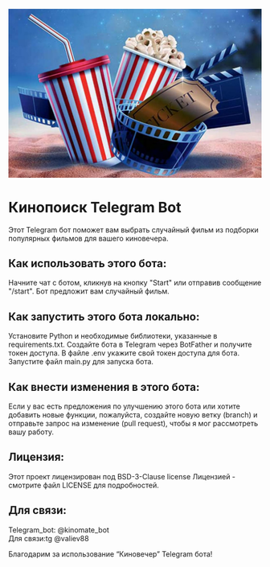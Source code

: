 ![Лого](https://github.com/Valievx/telegram_bot_kinovecher/blob/main/media/logo.jpg)
# Кинопоиск Telegram Bot
Этот Telegram бот поможет вам выбрать случайный фильм из подборки популярных фильмов для вашего киновечера.

## Как использовать этого бота:
Начните чат с ботом, кликнув на кнопку "Start" или отправив сообщение "/start".
Бот предложит вам случайный фильм.


## Как запустить этого бота локально:
Установите Python и необходимые библиотеки, указанные в requirements.txt.
Создайте бота в Telegram через BotFather и получите токен доступа.
В файле .env укажите свой токен доступа для бота.
Запустите файл main.py для запуска бота.

## Как внести изменения в этого бота:
Если у вас есть предложения по улучшению этого бота или хотите добавить новые функции, пожалуйста, создайте новую ветку (branch) и отправьте запрос на изменение (pull request), чтобы я мог рассмотреть вашу работу.

## Лицензия:
Этот проект лицензирован под BSD-3-Clause license Лицензией - смотрите файл LICENSE для подробностей.

## Для связи:
Telegram_bot: @kinomate_bot<br/>
Для связи:tg @valiev88

Благодарим за использование “Киновечер” Telegram бота!
